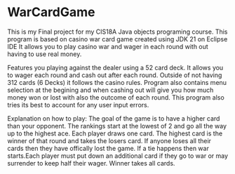 # WarCardGame
This is my Final project for my CIS18A Java objects programing course. This program is based on casino war card game created using JDK 21 on Eclipse IDE It allows you to
play casino war and wager in each round with out having to use real money. 

Features you playing against the dealer using a 52 card deck. It allows you to wager each round and cash out after each round. Outside of not having 312 cards (6 Decks) it follows the casino rules. Program also contains menu selection at the begining and when cashing out will give you how much money won or lost with also the outcome of each round. This program also tries its best to account for any user input errors.

Explanation on how to play: The goal of the game is to have a higher card than your opponent. The rankings start at the lowest of 2 and go all the way up to the highest ace. Each player draws one card. The highest card is the winner of that round and takes the losers card. If anyone loses all their cards then they have offically lost the game. If a tie happens then war starts.Each player must put down an additional card if they go to war or may surrender to keep half their wager. Winner takes all cards.

